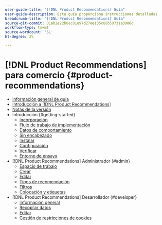 ```yaml
---
user-guide-title: "[!DNL Product Recommendations] Guía"
user-guide-description: Esta guía proporciona instrucciones detalladas para su uso [!DNL Product Recommendations] de Adobe Commerce.
breadcrumb-title: "[!DNL Product Recommendations] Guía"
source-git-commit: 81ab2e22b0ec81e97d27ee135c88b50731a3986d
workflow-type: tm+mt
source-wordcount: '51'
ht-degree: 3%

---
```


# [!DNL Product Recommendations] para comercio {#product-recommendations}

- [Información general de guía](guide-overview.md)
- [Introducción a [!DNL Product Recommendations]](overview.md)
- [Notas de la versión](release-notes.md)
- Introducción {#getting-started}
   - [Incorporación](onboarding.md)
   - [Flujo de trabajo de implementación](implementation-workflow.md)
   - [Datos de comportamiento](behavioral-data.md)
   - [Sin encabezado](headless.md)
   - [Instalar](install-configure.md)
   - [Configuración](settings.md)
   - [Verificar](verify.md)
   - [Entorno de ensayo](staging-environment.md)
- [!DNL Product Recommendations] Administrador {#admin}
   - [Espacio de trabajo](workspace.md)
   - [Crear](create.md)
   - [Editar](edit.md)
   - [Tipos de recomendación](type.md)
   - [Filtros](filters.md)
   - [Colocación y etiquetas](placement.md)
- [!DNL Product Recommendations] Desarrollador {#developer}
   - [Información general](development-overview.md)
   - [Recopilar datos](events.md)
   - [Editar](customize.md)
   - [Gestión de restricciones de cookies](setting-cookie.md)
